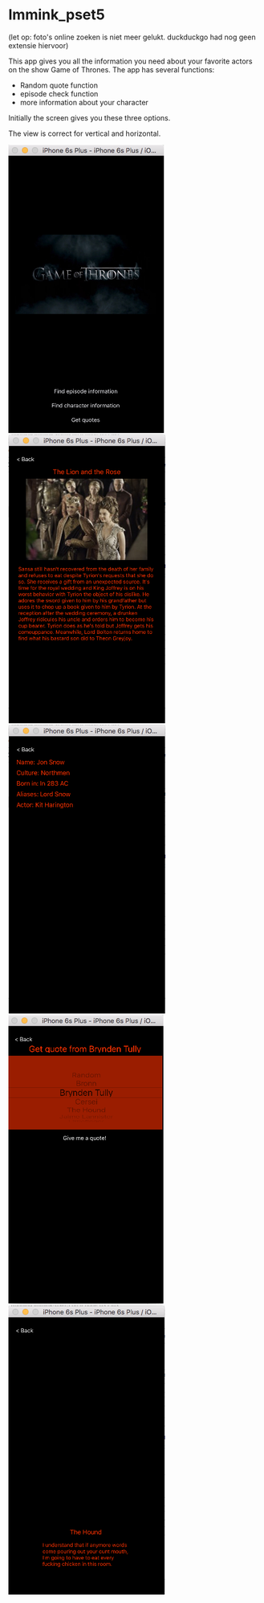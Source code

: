 # Immink_pset5

(let op: foto's online zoeken is niet meer gelukt. duckduckgo had nog geen extensie hiervoor)


This app gives you all the information you need about your favorite actors on the show Game of Thrones.
The app has several functions:
- Random quote function
- episode check function
- more information about your character

Initially the screen gives you these three options.

The view is correct for vertical and horizontal. 

![alt text](https://github.com/emmpiiee/Immink_pset5/blob/master/Schermafbeelding%202016-05-22%20om%2023.30.46.png "Logo Title Text 1")
![alt text](https://github.com/emmpiiee/Immink_pset5/blob/master/Schermafbeelding%202016-05-22%20om%2023.31.13.png "Logo Title Text 1")
![alt text](https://github.com/emmpiiee/Immink_pset5/blob/master/Schermafbeelding%202016-05-22%20om%2023.31.29.png "Logo Title Text 1")
![alt text](https://github.com/emmpiiee/Immink_pset5/blob/master/Schermafbeelding%202016-05-22%20om%2023.31.41.png "Logo Title Text 1")
![alt text](https://github.com/emmpiiee/Immink_pset5/blob/master/Schermafbeelding%202016-05-22%20om%2023.31.56.png "Logo Title Text 1")
